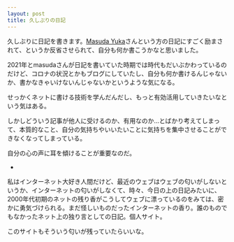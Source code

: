 ```yaml
---
layout: post
title: 久しぶりの日記
---
```


久しぶりに日記を書きます。[Masuda Yuka](https://note.com/y_ukyk/)さんという方の日記にすごく励まされて、というか反省させられて、自分も何か書こうかなと思いました。

2021年とmasudaさんが日記を書いていた時期では時代もだいぶかわっているのだけど、コロナの状況とかもブログにしていたし、自分も何か書けるんじゃないか、書かなきゃいけないんじゃないかというような気になる。

せっかくネットに書ける技術を学んだんだし、もっと有効活用していきたいなという気はある。

しかしどういう記事が他人に受けるのか、有用なのか…とばかり考えてしまって、本質的なこと、自分の気持ちやいいたいことに気持ちを集中させることができなくなってしまっている。

自分の心の声に耳を傾けることが重要なのだ。

*

私はインターネット大好き人間だけど、最近のウェブはウェブの匂いがしないというか、インターネットの匂いがしなくて、時々、今日の上の日記みたいに、2000年代初期のネットの残り香がこうしてウェブに漂っているのをみては、密かに勇気づけられる。まだ怪しいものだったインターネットの香り。誰のものでもなかったネット上の独り言としての日記。個人サイト。

このサイトもそういう匂いが残っていたらいいな。

